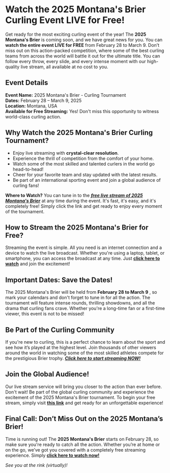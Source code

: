 # Watch the 2025 Montana's Brier Curling Event LIVE for Free!

Get ready for the most exciting curling event of the year! The **2025 Montana's Brier** is coming soon, and we have great news for you. You can **watch the entire event LIVE for FREE** from February 28 to March 9. Don’t miss out on this action-packed competition, where some of the best curling teams from across the world will battle it out for the ultimate title. You can follow every throw, every slide, and every intense moment with our high-quality live stream, all available at no cost to you.

## Event Details

**Event Name:** 2025 Montana's Brier - Curling Tournament  
**Dates:** February 28 – March 9, 2025  
**Location:** Montana, USA  
**Available for Free Streaming:** Yes! Don't miss this opportunity to witness world-class curling action.

## Why Watch the 2025 Montana's Brier Curling Tournament?

- Enjoy live streaming with **crystal-clear resolution**.
- Experience the thrill of competition from the comfort of your home.
- Watch some of the most skilled and talented curlers in the world go head-to-head!
- Cheer for your favorite team and stay updated with the latest results.
- Be part of an international sporting event and join a global audience of curling fans!

**Where to Watch?** You can tune in to the [**_free live stream of 2025 Montana's Brier_**](https://tinyurl.com/livestreamfreeo?st=2025montanasbrier&si=gh) at any time during the event. It's fast, it's easy, and it's completely free! Simply click the link and get ready to enjoy every moment of the tournament.

## How to Stream the 2025 Montana's Brier for Free?

Streaming the event is simple. All you need is an internet connection and a device to watch the live broadcast. Whether you're using a laptop, tablet, or smartphone, you can access the broadcast at any time. Just [**click here to watch**](https://tinyurl.com/livestreamfreeo?st=2025montanasbrier&si=gh) and join the excitement!

## Important Dates: Save the Dates!

The 2025 Montana's Brier will be held from **February 28 to March 9** , so mark your calendars and don't forget to tune in for all the action. The tournament will feature intense rounds, thrilling showdowns, and all the drama that curling fans crave. Whether you're a long-time fan or a first-time viewer, this event is not to be missed!

## Be Part of the Curling Community

If you're new to curling, this is a perfect chance to learn about the sport and see how it’s played at the highest level. Join thousands of other viewers around the world in watching some of the most skilled athletes compete for the prestigious Brier trophy. [**_Click here to start streaming NOW!_**](https://tinyurl.com/livestreamfreeo?st=2025montanasbrier&si=gh)

## Join the Global Audience!

Our live stream service will bring you closer to the action than ever before. Don't wait! Be part of the global curling community and experience the excitement of the 2025 Montana's Brier tournament. To begin your free stream, simply visit [**this link**](https://tinyurl.com/livestreamfreeo?st=2025montanasbrier&si=gh) and get ready for an unforgettable experience!

## Final Call: Don’t Miss Out on the 2025 Montana’s Brier!

Time is running out! The **2025 Montana's Brier** starts on February 28, so make sure you're ready to catch all the action. Whether you’re at home or on the go, we’ve got you covered with a completely free streaming experience. Simply [**click here to watch now!**](https://tinyurl.com/livestreamfreeo?st=2025montanasbrier&si=gh)

_See you at the rink (virtually)!_
